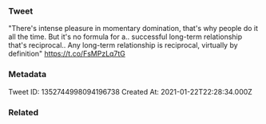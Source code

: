 ### Tweet
"There's intense pleasure in momentary domination, that's why people do it all the time. But it's no formula for a.. successful long-term relationship that's reciprocal.. Any long-term relationship is reciprocal, virtually by definition" https://t.co/FsMPzLq7tG

### Metadata
Tweet ID: 1352744998094196738
Created At: 2021-01-22T22:28:34.000Z

### Related


